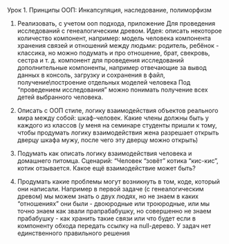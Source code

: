 Урок 1. Принципы ООП: Инкапсуляция, наследование, полиморфизм

1. Реализовать, с учетом ооп подхода, приложение Для проведения исследований с генеалогическим древом. Идея: описать некоторое количество компонент, например: модель человека компонента хранения связей и отношений между людьми: родитель, ребёнок - классика, но можно подумать и про отношение, брат, свекровь, сестра и т. д. компонент для проведения исследований дополнительные компоненты, например отвечающие за вывод данных в консоль, загрузку и сохранения в файл, получение\построение отдельных моделей человека Под “проведением исследования” можно понимать получение всех детей выбранного человека.

2. Описать с ООП стиле, логику взаимодействия объектов реального мира между собой: шкаф-человек. Какие члены должны быть у каждого из классов (у меня на семинаре студенты пришли к тому, чтобы продумать логику взаимодействия жена разрешает открыть дверцу шкафа мужу, после чего эту дверцу можно открыть)

3. Подумать как описать логику взаимодействия человека и домашнего питомца. Сценарий: “Человек “зовёт” котика “кис-кис”, котик отзывается. Какое ещё взаимодействие может быть?

4. Продумать какие проблемы могут возникнуть в том, коде, который они написали. Например в первой задаче (с генеалогическим древом) мы можем знать о двух людях, но не знаем в каких “отношениях” они были - двоюродные или троюродные, или мы точно знаем как звали прапрабабушку, но совершенно не знаем прабабушку - как хранить такие связи или что будет если в компоненту обхода передать ссылку на null-дерево. У задач нет единственного правильного решения